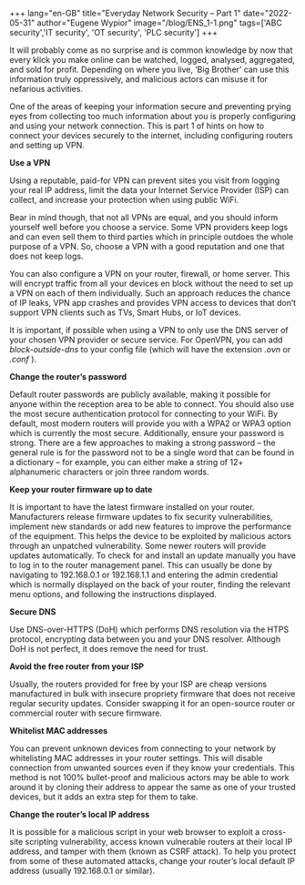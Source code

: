 +++
lang="en-GB"
title="Everyday Network Security – Part 1"
date="2022-05-31"
author="Eugene Wypior"
image="/blog/ENS_1-1.png"
tags=['ABC security','IT security', 'OT security', 'PLC security']
+++

It will probably come as no surprise and is common knowledge by now that every klick you make online can be watched, logged, analysed, aggregated, and sold for profit. Depending on where you live, ‘Big Brother’ can use this information truly oppressively, and malicious actors can misuse it for nefarious activities.

One of the areas of keeping your information secure and preventing prying eyes from collecting too much information about you is properly configuring and using your network connection. This is part 1 of hints on how to connect your devices securely to the internet, including configuring routers and setting up VPN.

**Use a VPN**

Using a reputable, paid-for VPN can prevent sites you visit from logging your real IP address, limit the data your Internet Service Provider (ISP) can collect, and increase your protection when using public WiFi.

Bear in mind though, that not all VPNs are equal, and you should inform yourself well before you choose a service. Some VPN providers keep logs and can even sell them to third parties which in principle outdoes the whole purpose of a VPN. So, choose a VPN with a good reputation and one that does not keep logs.

You can also configure a VPN on your router, firewall, or home server. This will encrypt traffic from all your devices en block without the need to set up a VPN on each of them individually. Such an approach reduces the chance of IP leaks, VPN app crashes and provides VPN access to devices that don’t support VPN clients such as TVs, Smart Hubs, or IoT devices.

It is important, if possible when using a VPN to only use the DNS server of your chosen VPN provider or secure service. For OpenVPN, you can add _block-outside-dns_ to your config file (which will have the extension _.ovn_ or _.conf_ ).

**Change the router’s password**

Default router passwords are publicly available, making it possible for anyone within the reception area to be able to connect. You should also use the most secure authentication protocol for connecting to your WiFi. By default, most modern routers will provide you with a WPA2 or WPA3 option which is currently the most secure. Additionally, ensure your password is strong. There are a few approaches to making a strong password – the general rule is for the password not to be a single word that can be found in a dictionary – for example, you can either make a string of 12+ alphanumeric characters or join three random words.

**Keep your router firmware up to date**

It is important to have the latest firmware installed on your router. Manufacturers release firmware updates to fix security vulnerabilities, implement new standards or add new features to improve the performance of the equipment. This helps the device to be exploited by malicious actors through an unpatched vulnerability. Some newer routers will provide updates automatically. To check for and install an update manually you have to log in to the router management panel. This can usually be done by navigating to 192.168.0.1 or 192.168.1.1 and entering the admin credential which is normally displayed on the back of your router, finding the relevant menu options, and following the instructions displayed.

**Secure DNS** 

Use DNS-over-HTTPS (DoH) which performs DNS resolution via the HTPS protocol, encrypting data between you and your DNS resolver. Although DoH is not perfect, it does remove the need for trust.

**Avoid the free router from your ISP**

Usually, the routers provided for free by your ISP are cheap versions manufactured in bulk with insecure propriety firmware that does not receive regular security updates. Consider swapping it for an open-source router or commercial router with secure firmware.

**Whitelist MAC addresses**

You can prevent unknown devices from connecting to your network by whitelisting MAC addresses in your router settings. This will disable connection from unwanted sources even if they know your credentials. This method is not 100% bullet-proof and malicious actors may be able to work around it by cloning their address to appear the same as one of your trusted devices, but it adds an extra step for them to take.

**Change the router’s local IP address**

It is possible for a malicious script in your web browser to exploit a cross-site scripting vulnerability, access known vulnerable routers at their local IP address, and tamper with them (known as CSRF attack). To help you protect from some of these automated attacks, change your router’s local default IP address (usually 192.168.0.1 or similar).